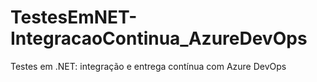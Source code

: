 # TestesEmNET-IntegracaoContinua_AzureDevOps
 Testes em .NET: integração e entrega contínua com Azure DevOps
